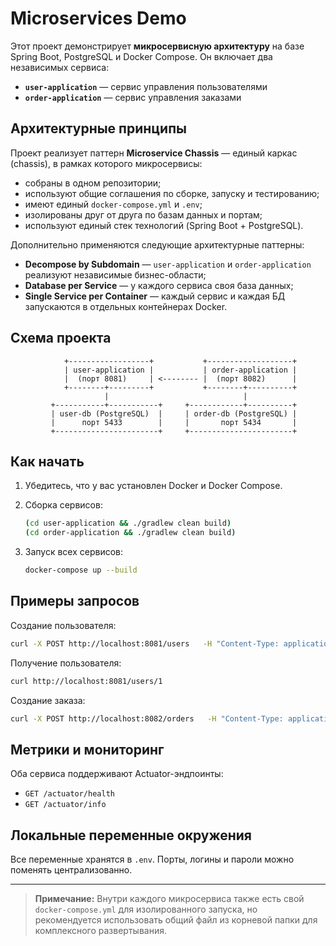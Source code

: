 # Microservices Demo

Этот проект демонстрирует **микросервисную архитектуру** на базе Spring Boot, PostgreSQL и Docker Compose. Он включает два независимых сервиса:

- **`user-application`** — сервис управления пользователями
- **`order-application`** — сервис управления заказами

## Архитектурные принципы

Проект реализует паттерн **Microservice Chassis** — единый каркас (chassis), в рамках которого микросервисы:

- собраны в одном репозитории;
- используют общие соглашения по сборке, запуску и тестированию;
- имеют единый `docker-compose.yml` и `.env`;
- изолированы друг от друга по базам данных и портам;
- используют единый стек технологий (Spring Boot + PostgreSQL).

Дополнительно применяются следующие архитектурные паттерны:

- **Decompose by Subdomain** — `user-application` и `order-application` реализуют независимые бизнес-области;
- **Database per Service** — у каждого сервиса своя база данных;
- **Single Service per Container** — каждый сервис и каждая БД запускаются в отдельных контейнерах Docker.

## Схема проекта

```
            +------------------+           +-------------------+
            | user-application |           | order-application |
            |  (порт 8081)     | <-------- |  (порт 8082)      |
            +--------+---------+           +--------+----------+
                     |                              |
         +-----------+-----------+     +------------+----------+
         | user-db (PostgreSQL)  |     | order-db (PostgreSQL) |
         |      порт 5433        |     |       порт 5434       |
         +-----------------------+     +-----------------------+
```

## Как начать

1. Убедитесь, что у вас установлен Docker и Docker Compose.
2. Сборка сервисов:
   ```bash
   (cd user-application && ./gradlew clean build)
   (cd order-application && ./gradlew clean build)
   ```

3. Запуск всех сервисов:
   ```bash
   docker-compose up --build
   ```

## Примеры запросов

Создание пользователя:
```bash
curl -X POST http://localhost:8081/users   -H "Content-Type: application/json"   -d '{"name": "Alice", "email": "alice@yandex.ru"}'
```

Получение пользователя:
```bash
curl http://localhost:8081/users/1
```

Создание заказа:
```bash
curl -X POST http://localhost:8082/orders   -H "Content-Type: application/json"   -d '{"userId": 1, "product": "Book"}'
```

## Метрики и мониторинг

Оба сервиса поддерживают Actuator-эндпоинты:
- `GET /actuator/health`
- `GET /actuator/info`

## Локальные переменные окружения

Все переменные хранятся в `.env`. Порты, логины и пароли можно поменять централизованно.

---

> **Примечание:** Внутри каждого микросервиса также есть свой `docker-compose.yml` для изолированного запуска, но рекомендуется использовать общий файл из корневой папки для комплексного развертывания.
